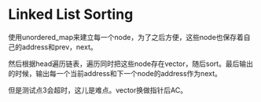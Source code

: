 # Linked List Sorting

使用unordered_map来建立每一个node，为了之后方便，这些node也保存着自己的address和prev，next。

然后根据head遍历链表，遍历同时把这些node存在vector，随后sort。最后输出的时候，输出每一个当前address和下一个node的address作为next。

但是测试点3会超时，这儿是难点。vector换做指针后AC。 